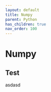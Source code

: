 ```yaml
---
layout: default
title: Numpy
parent: Python
has_children: true
nav_order: 100
---
```


# Numpy

## Test

asdasd
